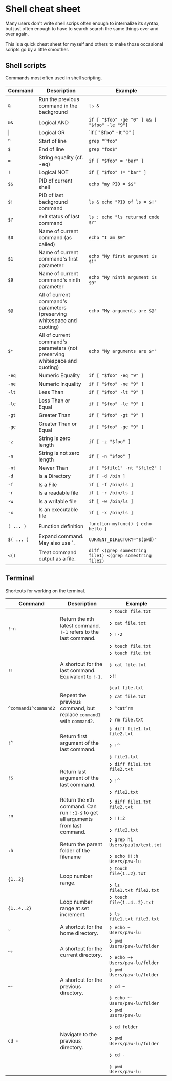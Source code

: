 # Shell cheat sheet

Many users
don't write shell scrips often enough
to internalize its syntax,
but just often enough
to have to search search the same things over and over again.

This is a quick cheat sheet
for myself and others
to make those occasional scripts
go by a little smoother.

## Shell scripts

Commands most often used
in shell scripting.

| Command    | Description                                                                 | Example                                                            |
| ---------- | --------------------------------------------------------------------------- | ------------------------------------------------------------------ |
| `&`        | Run the previous command in the background                                  | `ls &`                                                             |
| `&&`       | Logical AND                                                                 | `if [ "$foo" -ge "0" ] && [ "$foo" -le "9"]`                       |
| \|         | Logical OR                                                                  | `if [ "$foo" -lt "0" ] | [ "$foo" -gt "9" ]` (not in Bourne shell) |
| `^`        | Start of line                                                               | `grep "^foo"`                                                      |
| `$`        | End of line                                                                 | `grep "foo$"`                                                      |
| `=`        | String equality (cf. -eq)                                                   | `if [ "$foo" = "bar" ]`                                            |
| `!`        | Logical NOT                                                                 | `if [ "$foo" != "bar" ]`                                           |
| `$$`       | PID of current shell                                                        | `echo "my PID = $$"`                                               |
| `$!`       | PID of last background command                                              | `ls & echo "PID of ls = $!"`                                       |
| `$?`       | exit status of last command                                                 | `ls ; echo "ls returned code $?"`                                  |
| `$0`       | Name of current command (as called)                                         | `echo "I am $0"`                                                   |
| `$1`       | Name of current command's first parameter                                   | `echo "My first argument is $1"`                                   |
| `$9`       | Name of current command's ninth parameter                                   | `echo "My ninth argument is $9"`                                   |
| `$@`       | All of current command's parameters (preserving whitespace and quoting)     | `echo "My arguments are $@"`                                       |
| `$*`       | All of current command's parameters (not preserving whitespace and quoting) | `echo "My arguments are $*"`                                       |
| `-eq`      | Numeric Equality                                                            | `if [ "$foo" -eq "9" ]`                                            |
| `-ne`      | Numeric Inquality                                                           | `if [ "$foo" -ne "9" ]`                                            |
| `-lt`      | Less Than                                                                   | `if [ "$foo" -lt "9" ]`                                            |
| `-le`      | Less Than or Equal                                                          | `if [ "$foo" -le "9" ]`                                            |
| `-gt`      | Greater Than                                                                | `if [ "$foo" -gt "9" ]`                                            |
| `-ge`      | Greater Than or Equal                                                       | `if [ "$foo" -ge "9" ]`                                            |
| `-z`       | String is zero length                                                       | `if [ -z "$foo" ]`                                                 |
| `-n`       | String is not zero length                                                   | `if [ -n "$foo" ]`                                                 |
| `-nt`      | Newer Than                                                                  | `if [ "$file1" -nt "$file2" ]`                                     |
| `-d`       | Is a Directory                                                              | `if [ -d /bin ]`                                                   |
| `-f`       | Is a File                                                                   | `if [ -f /bin/ls ]`                                                |
| `-r`       | Is a readable file                                                          | `if [ -r /bin/ls ]`                                                |
| `-w`       | Is a writable file                                                          | `if [ -w /bin/ls ]`                                                |
| `-x`       | Is an executable file                                                       | `if [ -x /bin/ls ]`                                                |
| `( ... )`  | Function definition                                                         | `function myfunc() { echo hello }`                                 |
| `$( ... )` | Expand command. May also use \`.                                            | `CURRENT_DIRECTORY="$(pwd)"`                                       |
| `<()`      | Treat command output as a file.                                             | `diff <(grep somestring file1) <(grep somestring file2)`           |

## Terminal

Shortcuts for working on the terminal.

| Command              | Description                                                                       | Example                                                                                                                                              |
| -------------------- | --------------------------------------------------------------------------------- | ---------------------------------------------------------------------------------------------------------------------------------------------------- |
| `!-n`                | Return the `n`th latest command. `!-1` refers to the last command.                | `❯ touch file.txt`<br><br> `❯ cat file.txt` <br><br> `❯ !-2` <br><br> `❯ touch file.txt`                                                             |
| `!!`                 | A shortcut for the last command. Equivalent to `!-1`.                             | `❯ touch file.txt`<br><br> `❯ cat file.txt` <br><br> `❯!!` <br><br> `❯cat file.txt`                                                                  |
| `^command1^command2` | Repeat the previous command, but replace `command1` with `command2`.              | `❯ cat file.txt` <br><br> `❯ ^cat^rm` <br><br> `❯ rm file.txt`                                                                                       |
| `!^`                 | Return first argument of the last command.                                        | `❯ diff file1.txt file2.txt` <br><br> `❯ !^` <br><br> `❯ file1.txt`                                                                                  |
| `!$`                 | Return last argument of the last command.                                         | `❯ diff file1.txt file2.txt` <br><br> `❯ !^` <br><br> `❯ file2.txt`                                                                                  |
| `:n`                 | Return the `n`th command. Can run `!:1-$` to get all arguments from last command. | `❯ diff file1.txt file2.txt` <br><br> `❯ !!:2` <br><br> `❯ file2.txt`                                                                                |
| `:h`                 | Return the parent folder of the filename                                          | `❯ grep hi Users/paulo/text.txt` <br><br> `❯ echo !!:h` <br> `Users/paw-lu`                                                                          |
| `{1..2}`             | Loop number range.                                                                | `❯ touch file{1..2}.txt` <br><br> `❯ ls` <br> `file1.txt file2.txt`                                                                                  |
| `{1..4..2}`          | Loop number range at set increment.                                               | `❯ touch file{1..4..2}.txt` <br><br> `❯ ls` <br> `file1.txt file3.txt`                                                                               |
| `~`                  | A shortcut for the home directory.                                                | `❯ echo ~` <br> `Users/paw-lu`                                                                                                                       |
| `~+`                 | A shortcut for the current directory.                                             | `❯ pwd` <br> `Users/paw-lu/folder` <br><br> `❯ echo ~+` <br> `Users/paw-lu/folder`                                                                   |
| `~-`                 | A shortcut for the previous directory.                                            | `❯ pwd` <br> `Users/paw-lu/folder` <br><br> `❯ cd ~` <br><br> `❯ echo ~-`<br>`Users/paw-lu/folder`                                                   |
| `cd -`               | Navigate to the previous directory.                                               | `❯ pwd` <br> `users/paw-lu` <br><br> `❯ cd folder`<br><br> `❯ pwd` <br> `Users/paw-lu/folder` <br><br> `❯ cd -` <br><br> `❯ pwd` <br> `Users/paw-lu` |
